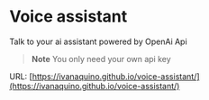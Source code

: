 # Voice assistant

Talk to your ai assistant powered by OpenAi Api

> **Note**
> You only need your own api key

URL: [https://ivanaquino.github.io/voice-assistant/](https://ivanaquino.github.io/voice-assistant/)
